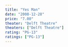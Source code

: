 ```yaml
---
title: "Yes Man"
date: "2008-12-28"
price: "7.00"
theater: "Delft Theatre"
theaters: ["Delft Theatre"]
rating: "PG-13"
ratings: ["PG-13"]
---
```

